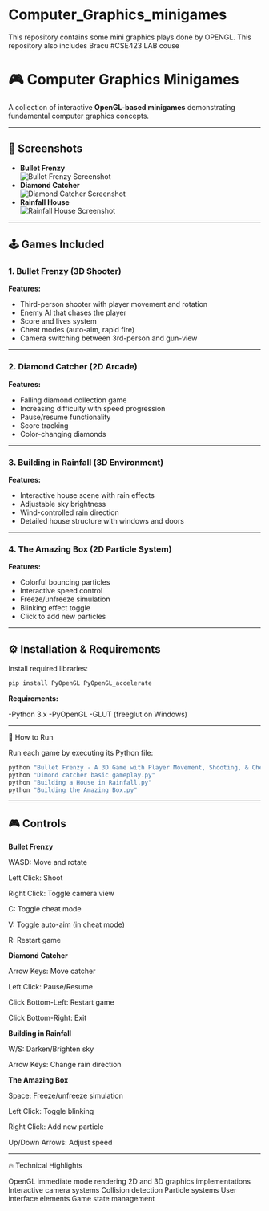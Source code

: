 # Computer_Graphics_minigames
This repository contains some mini graphics plays done by OPENGL.
This repository also includes Bracu #CSE423 LAB couse  

# 🎮 Computer Graphics Minigames

A collection of interactive **OpenGL-based minigames** demonstrating fundamental computer graphics concepts.

---

## 📸 Screenshots
- **Bullet Frenzy**  
  ![Bullet Frenzy Screenshot](link_to_screenshot)  
- **Diamond Catcher**  
  ![Diamond Catcher Screenshot](link_to_screenshot)  
- **Rainfall House**  
  ![Rainfall House Screenshot](link_to_screenshot)



---

## 🕹️ Games Included

### 1. Bullet Frenzy (3D Shooter)
**Features:**
- Third-person shooter with player movement and rotation
- Enemy AI that chases the player
- Score and lives system
- Cheat modes (auto-aim, rapid fire)
- Camera switching between 3rd-person and gun-view

---

### 2. Diamond Catcher (2D Arcade)
**Features:**
- Falling diamond collection game
- Increasing difficulty with speed progression
- Pause/resume functionality
- Score tracking
- Color-changing diamonds

---

### 3. Building in Rainfall (3D Environment)
**Features:**
- Interactive house scene with rain effects
- Adjustable sky brightness
- Wind-controlled rain direction
- Detailed house structure with windows and doors

---

### 4. The Amazing Box (2D Particle System)
**Features:**
- Colorful bouncing particles
- Interactive speed control
- Freeze/unfreeze simulation
- Blinking effect toggle
- Click to add new particles

---

## ⚙️ Installation & Requirements

Install required libraries:
```bash
pip install PyOpenGL PyOpenGL_accelerate
```

**Requirements:**

-Python 3.x
-PyOpenGL
-GLUT (freeglut on Windows)

---

🚀 How to Run


Run each game by executing its Python file:

```bash
python "Bullet Frenzy - A 3D Game with Player Movement, Shooting, & Cheat Modes.py"
python "Dimond catcher basic gameplay.py"
python "Building a House in Rainfall.py"
python "Building the Amazing Box.py"
```
---

## 🎮 Controls


**Bullet Frenzy**

WASD: Move and rotate

Left Click: Shoot

Right Click: Toggle camera view

C: Toggle cheat mode

V: Toggle auto-aim (in cheat mode)

R: Restart game

**Diamond Catcher**

Arrow Keys: Move catcher

Left Click: Pause/Resume

Click Bottom-Left: Restart game

Click Bottom-Right: Exit

**Building in Rainfall**

W/S: Darken/Brighten sky

Arrow Keys: Change rain direction

**The Amazing Box**

Space: Freeze/unfreeze simulation

Left Click: Toggle blinking

Right Click: Add new particle

Up/Down Arrows: Adjust speed


---


🔥 Technical Highlights



OpenGL immediate mode rendering
2D and 3D graphics implementations
Interactive camera systems
Collision detection
Particle systems
User interface elements
Game state management





